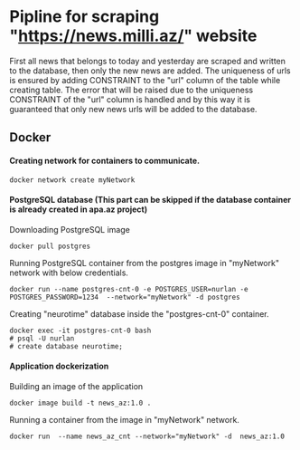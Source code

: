 # Pipline for scraping "https://news.milli.az/" website
First all news that belongs to today and yesterday are scraped and written to the database, then only the new news are
added. The uniqueness of urls is ensured by adding CONSTRAINT to the "url" column of the table while creating table. 
The error that will be raised due to the uniqueness CONSTRAINT of the "url" column is handled and by this way it is guaranteed
that only new news urls will be added to the database.

## Docker
#### Creating network for containers to communicate.
```docker
docker network create myNetwork
```
#### PostgreSQL database (This part can be skipped if the database container is already created in apa.az project)

Downloading PostgreSQL image
```docker
docker pull postgres 
```
Running PostgreSQL container from the postgres image in "myNetwork" network with below credentials.
```docker
docker run --name postgres-cnt-0 -e POSTGRES_USER=nurlan -e POSTGRES_PASSWORD=1234  --network="myNetwork" -d postgres
```
Creating "neurotime" database inside the "postgres-cnt-0" container.
```docker
docker exec -it postgres-cnt-0 bash
# psql -U nurlan
# create database neurotime;
```

#### Application dockerization
Building an image of the application
```docker
docker image build -t news_az:1.0 .
```
Running a container from the image in "myNetwork" network.
```docker
docker run  --name news_az_cnt --network="myNetwork" -d  news_az:1.0
```

